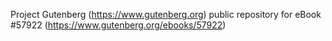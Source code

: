 Project Gutenberg (https://www.gutenberg.org) public repository for
eBook #57922 (https://www.gutenberg.org/ebooks/57922)
